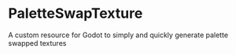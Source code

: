 # PaletteSwapTexture
A custom resource for Godot to simply and quickly generate palette swapped textures
